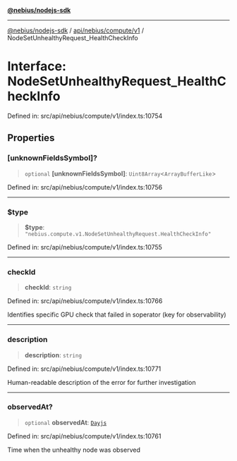 [**@nebius/nodejs-sdk**](../../../../../README.md)

---

[@nebius/nodejs-sdk](../../../../../README.md) / [api/nebius/compute/v1](../README.md) / NodeSetUnhealthyRequest_HealthCheckInfo

# Interface: NodeSetUnhealthyRequest_HealthCheckInfo

Defined in: src/api/nebius/compute/v1/index.ts:10754

## Properties

### \[unknownFieldsSymbol\]?

> `optional` **\[unknownFieldsSymbol\]**: `Uint8Array`\<`ArrayBufferLike`\>

Defined in: src/api/nebius/compute/v1/index.ts:10756

---

### $type

> **$type**: `"nebius.compute.v1.NodeSetUnhealthyRequest.HealthCheckInfo"`

Defined in: src/api/nebius/compute/v1/index.ts:10755

---

### checkId

> **checkId**: `string`

Defined in: src/api/nebius/compute/v1/index.ts:10766

Identifies specific GPU check that failed in soperator (key for observability)

---

### description

> **description**: `string`

Defined in: src/api/nebius/compute/v1/index.ts:10771

Human-readable description of the error for further investigation

---

### observedAt?

> `optional` **observedAt**: [`Dayjs`](../../../../../runtime/protos/core/dayjs/classes/Dayjs.md)

Defined in: src/api/nebius/compute/v1/index.ts:10761

Time when the unhealthy node was observed
